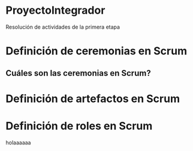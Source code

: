 # ProyectoIntegrador
Resolución de actividades de la primera etapa 

# Definición de ceremonias en Scrum

## Cuáles son las  ceremonias en Scrum?


# Definición de artefactos en Scrum

# Definición de roles en Scrum

holaaaaaa